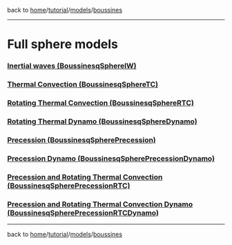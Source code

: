 back to [home](/)/[tutorial](/tutorial)/[models](/tutorial/tutorial-models)/[boussines](/tutorial/models/models-boussinesq)

---

# Full sphere models

### [Inertial waves (BoussinesqSphereIW)](sphere/models-boussinesq-sphere-iw)

### [Thermal Convection (BoussinesqSphereTC)](sphere/models-boussinesq-sphere-tc)

### [Rotating Thermal Convection (BoussinesqSphereRTC)](sphere/models-boussinesq-sphere-rtc)

### [Rotating Thermal Dynamo (BoussinesqSphereDynamo)](sphere/models-boussinesq-sphere-dynamo)

### [Precession (BoussinesqSpherePrecession)](sphere/models-boussinesq-sphere-precession)

### [Precession Dynamo (BoussinesqSpherePrecessionDynamo)](sphere/models-boussinesq-sphere-precessiondynamo)

### [Precession and Rotating Thermal Convection (BoussinesqSpherePrecessionRTC)](sphere/models-boussinesq-sphere-precessionrtc)

### [Precession and Rotating Thermal Convection Dynamo (BoussinesqSpherePrecessionRTCDynamo)](sphere/models-boussinesq-sphere-precessionrtcdynamo)

---

back to [home](/)/[tutorial](/tutorial)/[models](/tutorial/tutorial-models)/[boussines](/tutorial/models/models-boussinesq)
